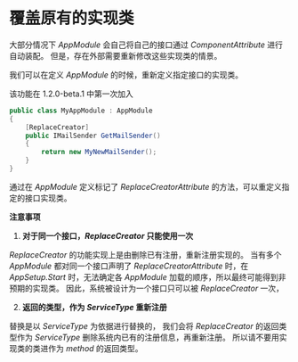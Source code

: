 # 覆盖原有的实现类

大部分情况下 *AppModule* 会自己将自己的接口通过 *ComponentAttribute* 进行自动装配。
但是，存在外部需要重新修改这些实现类的情景。

我们可以在定义 *AppModule* 的时候，重新定义指定接口的实现类。

该功能在 1.2.0-beta.1 中第一次加入

```csharp
public class MyAppModule : AppModule
{
    [ReplaceCreator]
    public IMailSender GetMailSender()
    {
        return new MyNewMailSender();
    }
}
```

通过在 *AppModule* 定义标记了 *ReplaceCreatorAttribute* 的方法，可以重定义指定的接口实现类。

**注意事项**
1. **对于同一个接口，*ReplaceCreator* 只能使用一次**

*ReplaceCreator* 的功能实现上是由删除已有注册，重新注册实现的。
当有多个 *AppModule* 都对同一个接口声明了 *ReplaceCreatorAttribute* 时，在 *AppSetup.Start* 时，无法确定各 *AppModule* 加载的顺序，所以最终可能得到非预期的实现类。
因此，系统被设计为一个接口只可以被 *ReplaceCreator* 一次，

2. **返回的类型，作为 *ServiceType* 重新注册**

替换是以 *ServiceType* 为依据进行替换的，
我们会将 *ReplaceCreator* 的返回类型作为 *ServiceType* 删除系统内已有的注册信息，再重新注册。
所以请不要用实现类的类进作为 *method* 的返回类型。